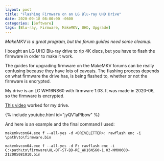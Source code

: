 ```yaml
---
layout: post
title: "Flashing Firmware on an LG Blu-ray UHD Drive"
date: 2020-09-18 08:00:00 -0600
categories: [Software]
tags: [Blu-ray, Firmware, MakeMKV, UHD, Upgrade]
---
```


*MakeMKV is a great program, but the forum guides need some cleanup.*

I bought an LG UHD Blu-ray drive to rip 4K discs, but you have to flash the firmware in order to make it work.

The guides for upgrading firmware on the MakeMKV forums can be really confusing because they have lots of caveats. The flashing process depends on what firmware the drive has, is being flashed to, whether or not the firmware is encrypted.

My drive is an LG WH16NS60 with firmware 1.03. It was made in 2020-06, so the firmware is encrypted.

[This video](https://www.youtube.com/watch?v=jyQV1aPlbow) worked for my drive.

{% include youtube.html id="jyQV1aPlbow" %}

And here is an example and the final command I used:

```
makemkvcon64.exe f --all-yes -d <DRIVELETTER>: rawflash enc -i \path\to\firmware.bin

makemkvcon64.exe f --all-yes -d F: rawflash enc -i C:\path\to\firmware\HL-DT-ST-BD-RE_WH16NS60-1.03-NM00600-212005081010.bin
```
